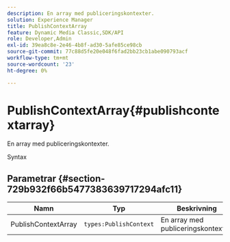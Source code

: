 ```yaml
---
description: En array med publiceringskontexter.
solution: Experience Manager
title: PublishContextArray
feature: Dynamic Media Classic,SDK/API
role: Developer,Admin
exl-id: 39ea8c8e-2e46-4b8f-ad30-5afe85ce98cb
source-git-commit: 77c88d5fe20e048f6fad2bb23cb1abe090793acf
workflow-type: tm+mt
source-wordcount: '23'
ht-degree: 0%

---
```


# PublishContextArray{#publishcontextarray}

En array med publiceringskontexter.

Syntax

## Parametrar {#section-729b932f66b5477383639717294afc11}

| Namn | Typ | Beskrivning |
|---|---|---|
| PublishContextArray | `types:PublishContext` | En array med publiceringskontexter. |

